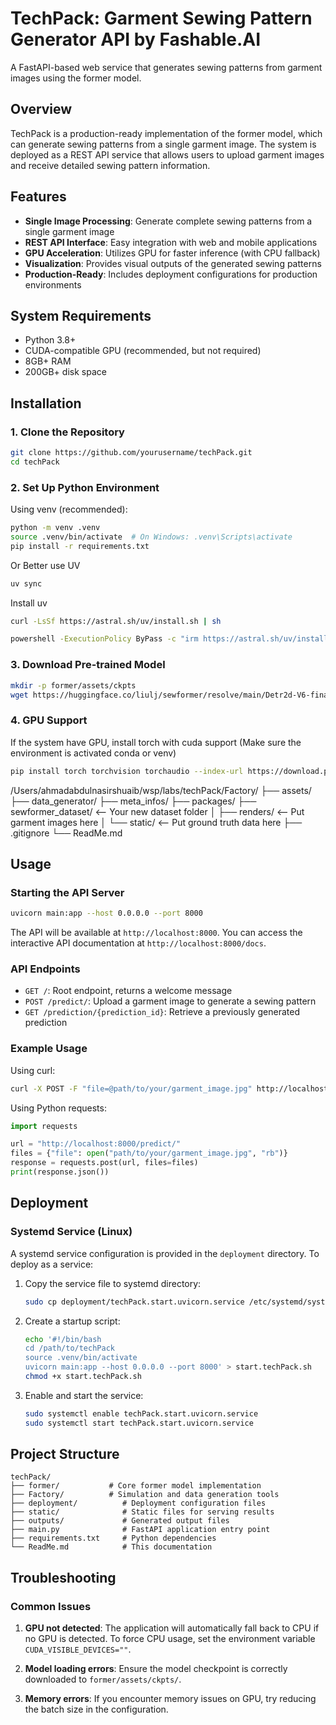 # TechPack: Garment Sewing Pattern Generator API by Fashable.AI

A FastAPI-based web service that generates sewing patterns from garment images using the former model.

## Overview

TechPack is a production-ready implementation of the former model, which can generate sewing patterns from a single garment image. The system is deployed as a REST API service that allows users to upload garment images and receive detailed sewing pattern information.

## Features

- **Single Image Processing**: Generate complete sewing patterns from a single garment image
- **REST API Interface**: Easy integration with web and mobile applications
- **GPU Acceleration**: Utilizes GPU for faster inference (with CPU fallback)
- **Visualization**: Provides visual outputs of the generated sewing patterns
- **Production-Ready**: Includes deployment configurations for production environments

## System Requirements

- Python 3.8+
- CUDA-compatible GPU (recommended, but not required)
- 8GB+ RAM
- 200GB+ disk space

## Installation

### 1. Clone the Repository

```bash
git clone https://github.com/yourusername/techPack.git
cd techPack
```

### 2. Set Up Python Environment

Using venv (recommended):

```bash
python -m venv .venv
source .venv/bin/activate  # On Windows: .venv\Scripts\activate
pip install -r requirements.txt
```

Or Better use UV 
```bash
uv sync
```
Install uv
```bash
curl -LsSf https://astral.sh/uv/install.sh | sh
```
```bash
powershell -ExecutionPolicy ByPass -c "irm https://astral.sh/uv/install.ps1 | iex"
```

### 3. Download Pre-trained Model

```bash
mkdir -p former/assets/ckpts
wget https://huggingface.co/liulj/sewformer/resolve/main/Detr2d-V6-final-dif-ce-focal-schd-agp_checkpoint_37.pth -O former/assets/ckpts/Detr2d-V6-final-dif-ce-focal-schd-agp_checkpoint_37.pth
```

### 4. GPU Support
If the system have GPU, install torch with cuda support (Make sure the environment is activated conda or venv)
```bash
pip install torch torchvision torchaudio --index-url https://download.pytorch.org/whl/cu118 --upgrade
```


/Users/ahmadabdulnasirshuaib/wsp/labs/techPack/Factory/
├── assets/
├── data_generator/
├── meta_infos/
├── packages/
├── sewformer_dataset/  <-- Your new dataset folder
│   ├── renders/        <-- Put garment images here
│   └── static/         <-- Put ground truth data here
├── .gitignore
└── ReadMe.md

## Usage

### Starting the API Server

```bash
uvicorn main:app --host 0.0.0.0 --port 8000
```

The API will be available at `http://localhost:8000`. You can access the interactive API documentation at `http://localhost:8000/docs`.

### API Endpoints

- `GET /`: Root endpoint, returns a welcome message
- `POST /predict/`: Upload a garment image to generate a sewing pattern
- `GET /prediction/{prediction_id}`: Retrieve a previously generated prediction

### Example Usage

Using curl:

```bash
curl -X POST -F "file=@path/to/your/garment_image.jpg" http://localhost:8000/predict/
```

Using Python requests:

```python
import requests

url = "http://localhost:8000/predict/"
files = {"file": open("path/to/your/garment_image.jpg", "rb")}
response = requests.post(url, files=files)
print(response.json())
```

## Deployment

### Systemd Service (Linux)

A systemd service configuration is provided in the `deployment` directory. To deploy as a service:

1. Copy the service file to systemd directory:
   ```bash
   sudo cp deployment/techPack.start.uvicorn.service /etc/systemd/system/
   ```

2. Create a startup script:
   ```bash
   echo '#!/bin/bash
   cd /path/to/techPack
   source .venv/bin/activate
   uvicorn main:app --host 0.0.0.0 --port 8000' > start.techPack.sh
   chmod +x start.techPack.sh
   ```

3. Enable and start the service:
   ```bash
   sudo systemctl enable techPack.start.uvicorn.service
   sudo systemctl start techPack.start.uvicorn.service
   ```

## Project Structure

```
techPack/
├── former/           # Core former model implementation
├── Factory/          # Simulation and data generation tools
├── deployment/          # Deployment configuration files
├── static/              # Static files for serving results
├── outputs/             # Generated output files
├── main.py              # FastAPI application entry point
├── requirements.txt     # Python dependencies
└── ReadMe.md            # This documentation
```

## Troubleshooting

### Common Issues

1. **GPU not detected**: The application will automatically fall back to CPU if no GPU is detected. To force CPU usage, set the environment variable `CUDA_VISIBLE_DEVICES=""`.

2. **Model loading errors**: Ensure the model checkpoint is correctly downloaded to `former/assets/ckpts/`.

3. **Memory errors**: If you encounter memory issues on GPU, try reducing the batch size in the configuration.